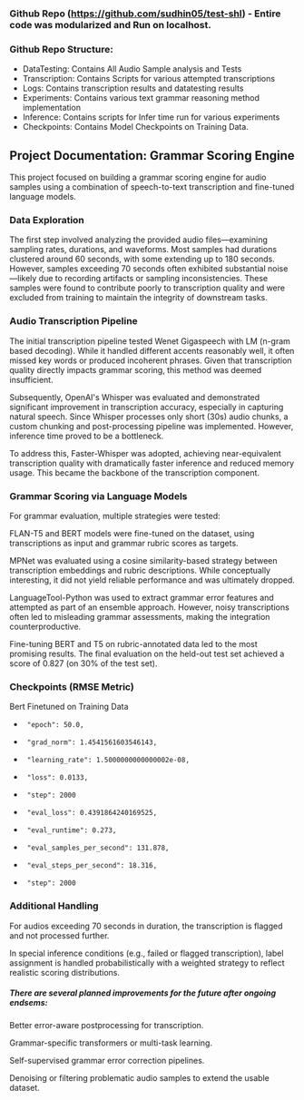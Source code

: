### Github Repo (https://github.com/sudhin05/test-shl) - Entire code was modularized and Run on localhost.

### Github Repo Structure:
- DataTesting: Contains All Audio Sample analysis and Tests
- Transcription: Contains Scripts for various attempted transcriptions
- Logs: Contains transcription results and datatesting results
- Experiments: Contains various text grammar reasoning method implementation
- Inference: Contains scripts for Infer time run for various experiments
- Checkpoints: Contains Model Checkpoints on Training Data.

## Project Documentation: Grammar Scoring Engine

This project focused on building a grammar scoring engine for audio samples using a combination of speech-to-text transcription and fine-tuned language models.

 ### Data Exploration

The first step involved analyzing the provided audio files—examining sampling rates, durations, and waveforms. Most samples had durations clustered around 60 seconds, with some extending up to 180 seconds. However, samples exceeding 70 seconds often exhibited substantial noise—likely due to recording artifacts or sampling inconsistencies. These samples were found to contribute poorly to transcription quality and were excluded from training to maintain the integrity of downstream tasks.

 ### Audio Transcription Pipeline

The initial transcription pipeline tested  Wenet Gigaspeech with LM (n-gram based decoding). While it handled different accents reasonably well, it often missed key words or produced incoherent phrases. Given that transcription quality directly impacts grammar scoring, this method was deemed insufficient.

Subsequently, OpenAI's Whisper was evaluated and demonstrated significant improvement in transcription accuracy, especially in capturing natural speech. Since Whisper processes only short (30s) audio chunks, a custom chunking and post-processing pipeline was implemented. However, inference time proved to be a bottleneck.

To address this, Faster-Whisper was adopted, achieving near-equivalent transcription quality with dramatically faster inference and reduced memory usage. This became the backbone of the transcription component.

 ### Grammar Scoring via Language Models

For grammar evaluation, multiple strategies were tested:

FLAN-T5 and BERT models were fine-tuned on the dataset, using transcriptions as input and grammar rubric scores as targets.

MPNet was evaluated using a cosine similarity-based strategy between transcription embeddings and rubric descriptions. While conceptually interesting, it did not yield reliable performance and was ultimately dropped.

LanguageTool-Python was used to extract grammar error features and attempted as part of an ensemble approach. However, noisy transcriptions often led to misleading grammar assessments, making the integration counterproductive.

Fine-tuning BERT and T5 on rubric-annotated data led to the most promising results. The final evaluation on the held-out test set achieved a score of 0.827 (on 30% of the test set).

 ### Checkpoints (RMSE Metric)
Bert Finetuned on Training Data
-      "epoch": 50.0,
-      "grad_norm": 1.4541561603546143,
-      "learning_rate": 1.5000000000000002e-08,
-      "loss": 0.0133,
-      "step": 2000
-      "eval_loss": 0.4391864240169525,
-      "eval_runtime": 0.273,
-      "eval_samples_per_second": 131.878,
-      "eval_steps_per_second": 18.316,
-      "step": 2000

 ### Additional Handling

For audios exceeding 70 seconds in duration, the transcription is flagged and not processed further.

In special inference conditions (e.g., failed or flagged transcription), label assignment is handled probabilistically with a weighted strategy to reflect realistic scoring distributions.

##### There are several planned improvements for the future after ongoing endsems:

Better error-aware postprocessing for transcription.

Grammar-specific transformers or multi-task learning.

Self-supervised grammar error correction pipelines.

Denoising or filtering problematic audio samples to extend the usable dataset.
